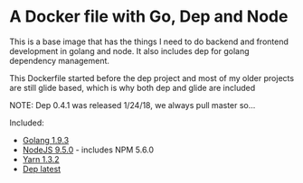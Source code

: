 A Docker file with Go, Dep and Node
==========================================

This is a base image that has the things I need to do backend and frontend development in golang and node. It also includes dep for golang dependency management.

This Dockerfile started before the dep project and most of my older projects are still glide based, which is why both dep and glide are included

NOTE: Dep 0.4.1 was released 1/24/18, we always pull master so...

Included:
* [Golang 1.9.3](https://golang.org/)
* [NodeJS 9.5.0](https://nodejs.org/en/) - includes NPM 5.6.0
* [Yarn 1.3.2](https://yarnpkg.com/)
* [Dep latest](https://github.com/golang/dep)

